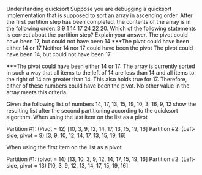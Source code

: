 Understanding quicksort
Suppose you are debugging a quicksort implementation that is supposed to sort an array in ascending order. After the first partition step has been completed, the contents of the array is in the following order: 3 9 1 14 17 24 22 20. Which of the following statements is correct about the partition step? Explain your answer.
The pivot could have been 17, but could not have been 14 \*\*\*The pivot could have been either 14 or 17 Neither 14 nor 17 could have been the pivot The pivot could have been 14, but could not have been 17

\*\*\*The pivot could have been either 14 or 17: The array is currently sorted in such a way that all items to the left of 14 are less than 14 and all items to the right of 14 are greater than 14. This also holds true for 17. Therefore, either of these numbers could have been the pivot. No other value in the array meets this criteria.

Given the following list of numbers 14, 17, 13, 15, 19, 10, 3, 16, 9, 12 show the resulting list after the second partitioning according to the quicksort algorithm.
When using the last item on the list as a pivot

Partition #1: (Pivot = 12) [10, 3, 9, 12, 14, 17, 13, 15, 19, 16] Partition #2: (Left-side, pivot = 9) [3, 9, 10, 12, 14, 17, 13, 15, 19, 16]

When using the first item on the list as a pivot

Partition #1: (pivot = 14) [13, 10, 3, 9, 12, 14, 17, 15, 19, 16] Partition #2: (Left-side, pivot = 13) [10, 3, 9, 12, 13, 14, 17, 15, 19, 16]
